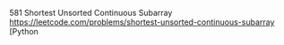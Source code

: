 581 Shortest Unsorted Continuous Subarray https://leetcode.com/problems/shortest-unsorted-continuous-subarray  [Python